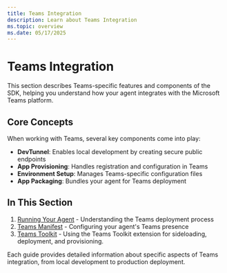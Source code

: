 ```yaml
---
title: Teams Integration
description: Learn about Teams Integration
ms.topic: overview
ms.date: 05/17/2025
---
```


# Teams Integration

This section describes Teams-specific features and components of the SDK, helping you understand how your agent integrates with the Microsoft Teams platform.

## Core Concepts

When working with Teams, several key components come into play:

- **DevTunnel**: Enables local development by creating secure public endpoints
- **App Provisioning**: Handles registration and configuration in Teams
- **Environment Setup**: Manages Teams-specific configuration files
- **App Packaging**: Bundles your agent for Teams deployment

## In This Section

1. [Running Your Agent](#) - Understanding the Teams deployment process
2. [Teams Manifest](manifest.md) - Configuring your agent's Teams presence
3. [Teams Toolkit](teams-toolkit.md) - Using the Teams Toolkit extension for sideloading, deployment, and provisioning.

Each guide provides detailed information about specific aspects of Teams integration, from local development to production deployment.